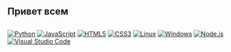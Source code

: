 ## Привет всем 

## 
[![Python](https://img.shields.io/badge/python-3670A0?style=for-the-badge&logo=python&logoColor=ffdd54)](https://img.shields.io/badge/python-3670A0?style=for-the-badge&logo=python&logoColor=ffdd54)
[![JavaScript](https://img.shields.io/badge/javascript-%23323330.svg?style=for-the-badge&logo=javascript&logoColor=%23F7DF1E)](https://img.shields.io/badge/javascript-%23323330.svg?style=for-the-badge&logo=javascript&logoColor=%23F7DF1E)
[![HTML5](https://img.shields.io/badge/html5-%23E34F26.svg?style=for-the-badge&logo=html5&logoColor=white)](https://img.shields.io/badge/html5-%23E34F26.svg?style=for-the-badge&logo=html5&logoColor=white)
[![CSS3](https://img.shields.io/badge/css3-%231572B6.svg?style=for-the-badge&logo=css3&logoColor=white)](https://img.shields.io/badge/css3-%231572B6.svg?style=for-the-badge&logo=css3&logoColor=white)
[![Linux](https://img.shields.io/badge/Linux-FCC624?style=for-the-badge&logo=linux&logoColor=black)](https://img.shields.io/badge/Linux-FCC624?style=for-the-badge&logo=linux&logoColor=black)
[![Windows](https://img.shields.io/badge/Windows-0078D6?style=for-the-badge&logo=windows&logoColor=white)](https://img.shields.io/badge/Windows-0078D6?style=for-the-badge&logo=windows&logoColor=white)
[![Node.js](https://img.shields.io/badge/node.js-6DA55F?style=for-the-badge&logo=node.js&logoColor=white)](https://img.shields.io/badge/node.js-6DA55F?style=for-the-badge&logo=node.js&logoColor=white)
[![Visual Studio Code](https://img.shields.io/badge/Visual%20Studio%20Code-0078d7.svg?style=for-the-badge&logo=visual-studio-code&logoColor=white)](https://img.shields.io/badge/Visual%20Studio%20Code-0078d7.svg?style=for-the-badge&logo=visual-studio-code&logoColor=white)
